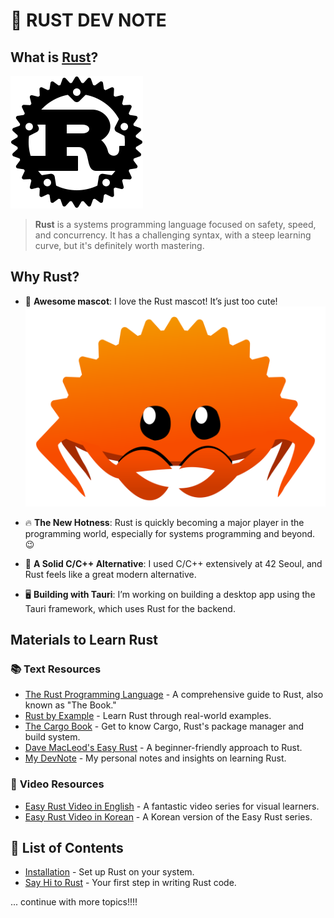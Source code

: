 # 🦀 **RUST DEV NOTE**

## What is [Rust](https://www.rust-lang.org/)?

![Rust Logo](./assets/Rust_programming_language_black_logo.svg)

> **Rust** is a systems programming language focused on safety, speed, and concurrency. It has a challenging syntax, with a steep learning curve, but it's definitely worth mastering.

## Why Rust?

- 🦀 **Awesome mascot**: I love the Rust mascot! It’s just too cute!
  ![Rustacean](./assets/Rustacean-orig-noshadow.svg "Rustacean")

- 🔥 **The New Hotness**: Rust is quickly becoming a major player in the programming world, especially for systems programming and beyond. 😉

- 🤔 **A Solid C/C++ Alternative**: I used C/C++ extensively at 42 Seoul, and Rust feels like a great modern alternative.

- 🖥 **Building with Tauri**: I’m working on building a desktop app using the Tauri framework, which uses Rust for the backend.

## Materials to Learn Rust

### 📚 **Text Resources**

- [The Rust Programming Language](https://doc.rust-lang.org/book/) - A comprehensive guide to Rust, also known as "The Book."
- [Rust by Example](https://doc.rust-lang.org/rust-by-example/) - Learn Rust through real-world examples.
- [The Cargo Book](https://doc.rust-lang.org/cargo/) - Get to know Cargo, Rust's package manager and build system.
- [Dave MacLeod's Easy Rust](https://dhghomon.github.io/easy_rust/) - A beginner-friendly approach to Rust.
- [My DevNote](https://github.com/Honeybeei/rust-dev-note) - My personal notes and insights on learning Rust.

### 🎥 **Video Resources**

- [Easy Rust Video in English](https://www.youtube.com/playlist?list=PLfllocyHVgsRwLkTAhG0E-2QxCf-ozBkk) - A fantastic video series for visual learners.
- [Easy Rust Video in Korean](https://www.youtube.com/playlist?list=PLfllocyHVgsSJf1zO6k6o3SX2mbZjAqYE) - A Korean version of the Easy Rust series.

## 📖 **List of Contents**

- [Installation](./basics/installation.md) - Set up Rust on your system.
- [Say Hi to Rust](./basics/hello-rust.md) - Your first step in writing Rust code.

... continue with more topics!!!!
